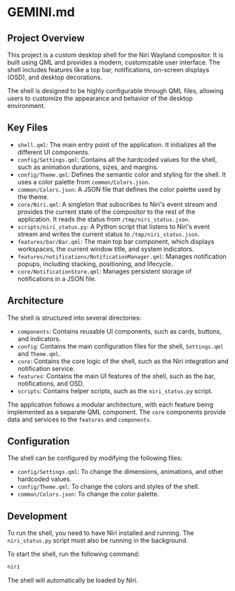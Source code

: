 # GEMINI.md

## Project Overview

This project is a custom desktop shell for the Niri Wayland compositor. It is built using QML and provides a modern, customizable user interface. The shell includes features like a top bar, notifications, on-screen displays (OSD), and desktop decorations.

The shell is designed to be highly configurable through QML files, allowing users to customize the appearance and behavior of the desktop environment.

## Key Files

-   `shell.qml`: The main entry point of the application. It initializes all the different UI components.
-   `config/Settings.qml`: Contains all the hardcoded values for the shell, such as animation durations, sizes, and margins.
-   `config/Theme.qml`: Defines the semantic color and styling for the shell. It uses a color palette from `common/Colors.json`.
-   `common/Colors.json`: A JSON file that defines the color palette used by the theme.
-   `core/Niri.qml`: A singleton that subscribes to Niri's event stream and provides the current state of the compositor to the rest of the application. It reads the status from `/tmp/niri_status.json`.
-   `scripts/niri_status.py`: A Python script that listens to Niri's event stream and writes the current status to `/tmp/niri_status.json`.
-   `features/bar/Bar.qml`: The main top bar component, which displays workspaces, the current window title, and system indicators.
-   `features/notifications/NotificationManager.qml`: Manages notification popups, including stacking, positioning, and lifecycle.
-   `core/NotificationStore.qml`: Manages persistent storage of notifications in a JSON file.

## Architecture

The shell is structured into several directories:

-   `components`: Contains reusable UI components, such as cards, buttons, and indicators.
-   `config`: Contains the main configuration files for the shell, `Settings.qml` and `Theme.qml`.
-   `core`: Contains the core logic of the shell, such as the Niri integration and notification service.
-   `features`: Contains the main UI features of the shell, such as the bar, notifications, and OSD.
-   `scripts`: Contains helper scripts, such as the `niri_status.py` script.

The application follows a modular architecture, with each feature being implemented as a separate QML component. The `core` components provide data and services to the `features` and `components`.

## Configuration

The shell can be configured by modifying the following files:

-   `config/Settings.qml`: To change the dimensions, animations, and other hardcoded values.
-   `config/Theme.qml`: To change the colors and styles of the shell.
-   `common/Colors.json`: To change the color palette.

## Development

To run the shell, you need to have Niri installed and running. The `niri_status.py` script must also be running in the background.

To start the shell, run the following command:

```bash
niri
```

The shell will automatically be loaded by Niri.
